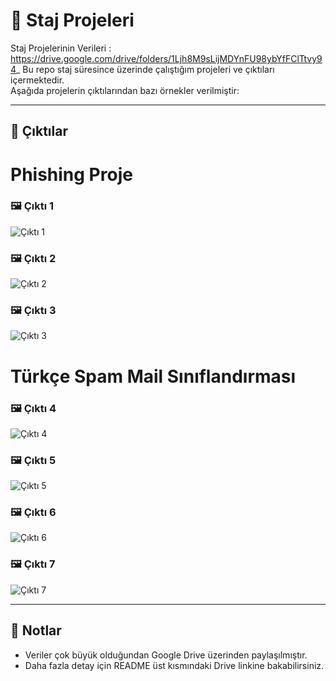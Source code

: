 # 📌 Staj Projeleri
Staj Projelerinin Verileri : https://drive.google.com/drive/folders/1Ljh8M9sLijMDYnFU98ybYfFClTtvy94_
Bu repo staj süresince üzerinde çalıştığım projeleri ve çıktıları içermektedir.  
Aşağıda projelerin çıktılarından bazı örnekler verilmiştir:

---

## 🔹 Çıktılar
# Phishing Proje
### 🖼️ Çıktı 1
![Çıktı 1](Fotograflar/foto1.png)

### 🖼️ Çıktı 2
![Çıktı 2](Fotograflar/foto2.png)

### 🖼️ Çıktı 3
![Çıktı 3](Fotograflar/foto3.png)

# Türkçe Spam Mail Sınıflandırması

### 🖼️ Çıktı 4
![Çıktı 4](Fotograflar/foto4.png)

### 🖼️ Çıktı 5
![Çıktı 5](Fotograflar/foto5.png)

### 🖼️ Çıktı 6
![Çıktı 6](Fotograflar/foto6.png)

### 🖼️ Çıktı 7
![Çıktı 7](Fotograflar/foto7.png)

---

## 🔹 Notlar
- Veriler çok büyük olduğundan Google Drive üzerinden paylaşılmıştır.  
- Daha fazla detay için README üst kısmındaki Drive linkine bakabilirsiniz.
